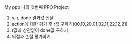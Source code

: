 ﻿My ppo
나의 첫번째 PPO Project

1. s, r, done 결과값 전달
2. action에 대한 평가 후 r값 구하기(00,10,20,01,02,11,22,12,21)
3. r값과 상관없이 done값 구하기
4. 익절과 손절 평가하기
